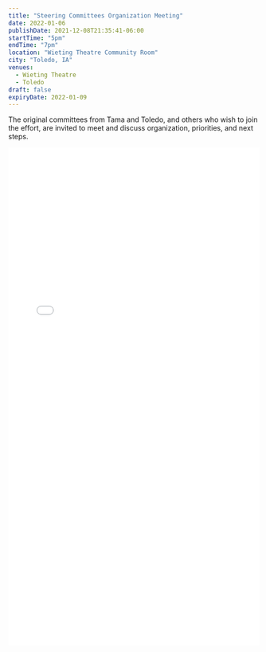 ```yaml
---
title: "Steering Committees Organization Meeting"
date: 2022-01-06
publishDate: 2021-12-08T21:35:41-06:00
startTime: "5pm"
endTime: "7pm"
location: "Wieting Theatre Community Room"
city: "Toledo, IA"
venues:
  - Wieting Theatre
  - Toledo
draft: false
expiryDate: 2022-01-09
---
```


The original committees from Tama and Toledo, and others who wish to join the effort, are invited to meet and discuss organization, priorities, and next steps.

<embed width=100% height=1000 src="./../../pdfs/Agenda-TT-Visioning-Jan-6-2022.pdf"></embed>
